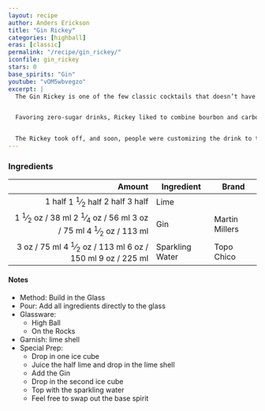 ```yaml
---
layout: recipe
author: Anders Erickson
title: "Gin Rickey"
categories: [highball]
eras: [classic]
permalink: "/recipe/gin_rickey/"
iconfile: gin_rickey
stars: 0
base_spirits: "Gin"
youtube: "vOM5wbvegzo"
excerpt: |
  The Gin Rickey is one of the few classic cocktails that doesn’t have an origin muddled by history or shrouded in rumors and innuendo. The invention of this refreshing highball is refreshingly clear: It was named after Joe Rickey, a Democratic lobbyist living in Washington, D.C., during the late 19th century.<br><br>


  Favoring zero-sugar drinks, Rickey liked to combine bourbon and carbonated water. One day, he instructed a bartender at Shoomaker’s bar to add some lime to his preferred highball, and the Bourbon Rickey was born. The tart, dry drink is surprisingly balanced considering its lack of sugar and is invigorating on a warm day.<br><br>


  The Rickey took off, and soon, people were customizing the drink to their liking, with the Gin Rickey eventually becoming the most popular of them all. This simple twist subs gin for bourbon, taking advantage of the botanical spirit’s natural ability to pair with fresh lime (consider the Gimlet) and sparkling water (think of the Tom Collins). Sugar is present in both the aforementioned cocktails, but the Rickey stands on its own, relying on the gin and lime for flavor and the water for dilution and balance.
---
```


### Ingredients

| Amount | Ingredient      | Brand          |
| -----: | --------------- | -------------- |
| <span class="onex active">1 half </span> <span class="onehalfx">1 <sup>1</sup>&frasl;<sub>2</sub> half </span> <span class="twox">2 half </span> <span class="threex">3 half </span>| Lime            |
| <span class="onex active">1 <sup>1</sup>&frasl;<sub>2</sub> oz  / 38 ml</span> <span class="onehalfx">2 <sup>1</sup>&frasl;<sub>4</sub> oz  / 56 ml</span> <span class="twox">3 oz  / 75 ml</span> <span class="threex">4 <sup>1</sup>&frasl;<sub>2</sub> oz  / 113 ml</span>| Gin             | Martin Millers |
|   <span class="onex active">3 oz  / 75 ml</span> <span class="onehalfx">4 <sup>1</sup>&frasl;<sub>2</sub> oz  / 113 ml</span> <span class="twox">6 oz  / 150 ml</span> <span class="threex">9 oz  / 225 ml</span>| Sparkling Water | Topo Chico     |

#### Notes

- Method: Build in the Glass
- Pour: Add all ingredients directly to the glass
- Glassware:
  - High Ball
  - On the Rocks
- Garnish: lime shell
- Special Prep:
  - Drop in one ice cube
  - Juice the half lime and drop in the lime shell
  - Add the Gin
  - Drop in the second ice cube
  - Top with the sparkling water
  - Feel free to swap out the base spirit

    
<script type="application/ld+json">
{
  "@context": "https://schema.org",
  "@type": "Recipe",
  "author": {
    "@type": "Person",
    "name": "{{ page.author }}"
    },
  "image": "{% for ingredient in site.data[page.iconfile].images.ingredient limit: 1 %}{{ ingredient.url }}{% endfor %}",
  "description": "{{ page.excerpt | strip_html | replace: '"', "'" }}",
  "recipeIngredient": [
  "1 half Lime ",
  "1.5 oz Gin",
  "3 oz Sparkling Water"
    ],
  "name": "{{ page.title }}",
  "recipeInstructions": [
    {
      "@type": "HowToStep",
      "text": "- Method: Build in the Glass"
    },
    {
      "@type": "HowToStep",
      "text": "- Pour: Add all ingredients directly to the glass"
    },
    {
      "@type": "HowToStep",
      "text": "- Glassware:"
    },
    {
      "@type": "HowToStep",
      "text": "  - High Ball"
    },
    {
      "@type": "HowToStep",
      "text": "  - On the Rocks"
    },
    {
      "@type": "HowToStep",
      "text": "- Garnish: lime shell"
    },
    {
      "@type": "HowToStep",
      "text": "- Special Prep:"
    },
    {
      "@type": "HowToStep",
      "text": "  - Drop in one ice cube"
    },
    {
      "@type": "HowToStep",
      "text": "  - Juice the half lime and drop in the lime shell"
    },
    {
      "@type": "HowToStep",
      "text": "  - Add the Gin"
    },
    {
      "@type": "HowToStep",
      "text": "  - Drop in the second ice cube"
    },
    {
      "@type": "HowToStep",
      "text": "  - Top with the sparkling water"
    },
    {
      "@type": "HowToStep",
      "text": "  - Feel free to swap out the base spirit"
    }
    ],
  "recipeYield": "1 cocktail",
  "recipeCategory": "cocktail",
  {%- if page.stars and site.data.ratings[page.iconfile].ratings -%}"aggregateRating": "{%- include stars_metadata.html %} out of 5",{%- endif -%}
  "recipeCuisine": "global",
  "prepTime": "PT20M",
  "cookTime": "PT15S",
  "keywords": "{{ page.title }}, cocktail, {{ page.eras }}, {%- include category_metadata.html -%}, {%- include spirits_metadata.html -%}"
}
</script>

    
